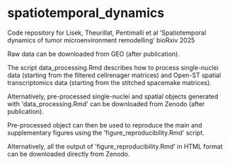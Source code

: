 # spatiotemporal_dynamics
Code repository for Lisek, Theurillat, Pentimalli et al 'Spatiotemporal dynamics of tumor microenvironment remodelling' bioRxiv 2025

Raw data can be downloaded from GEO (after publication).

The script data_processing.Rmd describes how to process single-nuclei data (starting from the filtered cellrenager matrices) and Open-ST spatial transcriptomics data (starting from the stitched spacemake matrices).

Alternatively, pre-processed single-nuclei and spatial objects generated with 'data_processing.Rmd' can be downloaded from Zenodo (after publication).

Pre-processed object can then be used to reproduce the main and supplementary figures using the 'figure_reproducibility.Rmd' script.

Alternatively, all the output of 'figure_reproducibility.Rmd' in HTML format can be downloaded directly from Zenodo.
